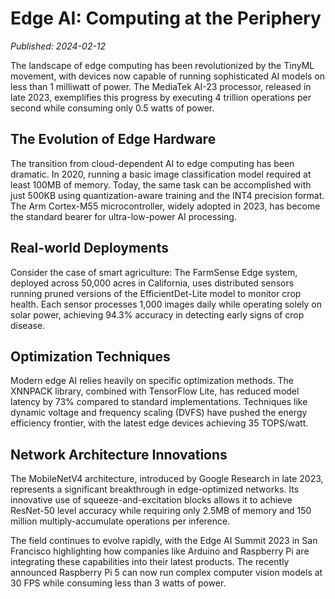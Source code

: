 # Edge AI: Computing at the Periphery

*Published: 2024-02-12*

The landscape of edge computing has been revolutionized by the TinyML movement, with devices now capable of running sophisticated AI models on less than 1 milliwatt of power. The MediaTek AI-23 processor, released in late 2023, exemplifies this progress by executing 4 trillion operations per second while consuming only 0.5 watts of power.

## The Evolution of Edge Hardware

The transition from cloud-dependent AI to edge computing has been dramatic. In 2020, running a basic image classification model required at least 100MB of memory. Today, the same task can be accomplished with just 500KB using quantization-aware training and the INT4 precision format. The Arm Cortex-M55 microcontroller, widely adopted in 2023, has become the standard bearer for ultra-low-power AI processing.

## Real-world Deployments

Consider the case of smart agriculture: The FarmSense Edge system, deployed across 50,000 acres in California, uses distributed sensors running pruned versions of the EfficientDet-Lite model to monitor crop health. Each sensor processes 1,000 images daily while operating solely on solar power, achieving 94.3% accuracy in detecting early signs of crop disease.

## Optimization Techniques

Modern edge AI relies heavily on specific optimization methods. The XNNPACK library, combined with TensorFlow Lite, has reduced model latency by 73% compared to standard implementations. Techniques like dynamic voltage and frequency scaling (DVFS) have pushed the energy efficiency frontier, with the latest edge devices achieving 35 TOPS/watt.

## Network Architecture Innovations

The MobileNetV4 architecture, introduced by Google Research in late 2023, represents a significant breakthrough in edge-optimized networks. Its innovative use of squeeze-and-excitation blocks allows it to achieve ResNet-50 level accuracy while requiring only 2.5MB of memory and 150 million multiply-accumulate operations per inference.

The field continues to evolve rapidly, with the Edge AI Summit 2023 in San Francisco highlighting how companies like Arduino and Raspberry Pi are integrating these capabilities into their latest products. The recently announced Raspberry Pi 5 can now run complex computer vision models at 30 FPS while consuming less than 3 watts of power. 